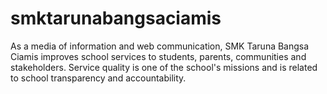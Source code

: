 # smktarunabangsaciamis
As a media of information and web communication, SMK Taruna Bangsa Ciamis improves school services to students, parents, communities and stakeholders. Service quality is one of the school's missions and is related to school transparency and accountability.
